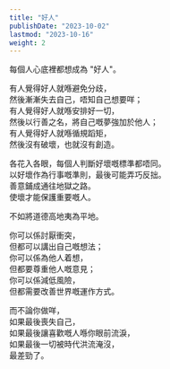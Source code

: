 ```yaml
---
title: "好人"
publishDate: "2023-10-02"
lastmod: "2023-10-16"
weight: 2
---
```


每個人心底裡都想成為 "好人"。<br/>

有人覺得好人就喺避免分歧，<br/>
然後漸漸失去自己，唔知自己想要咩；<br/>
有人覺得好人就喺安排好一切，<br/>
然後以行善之名，將自己嘅夢強加於他人；<br/>
有人覺得好人就喺循規蹈矩，<br/>
然後沒有破壞，也就沒有創造。<br/>

各花入各眼，每個人判斷好壞嘅標準都唔同。<br/>
以好壞作為行事嘅準則，最後可能弄巧反拙。<br/>
善意鋪成通往地獄之路。<br/>
使壞才能保護重要嘅人。<br/>

不如將道德高地夷為平地。<br/>

你可以係討厭衝突，<br/>
但都可以講出自己嘅想法；<br/>
你可以係為他人着想，<br/>
但都要尊重他人嘅意見；<br/>
你可以係減低風險，<br/>
但都需要改善世界嘅運作方式。<br/>

而不論你做咩，<br/>
如果最後喪失自己，<br/>
如果最後讓喜歡嘅人喺你眼前流淚，<br/>
如果最後一切被時代洪流淹沒，<br/>
最差勁了。<br/>
